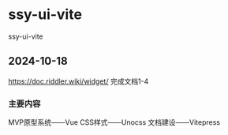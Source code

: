 # ssy-ui-vite
ssy-ui-vite

## 2024-10-18
https://doc.riddler.wiki/widget/
完成文档1-4

### 主要内容
MVP原型系统——Vue
CSS样式——Unocss
文档建设——Vitepress
